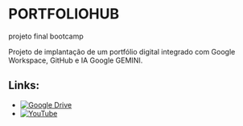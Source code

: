 # PORTFOLIOHUB
projeto final bootcamp

Projeto de implantação de um portfólio digital integrado com Google Workspace, GitHub e IA Google GEMINI.

## Links:
- [![Google Drive](https://img.shields.io/badge/Google%20Drive-4285F4?style=for-the-badge&logo=google-drive&logoColor=white)](https://drive.google.com/drive/folders/1BpG7oMt1esWuP0EkgzsseXTHb_8jGBvS?usp=drive_link)
- [![YouTube](https://img.shields.io/badge/YouTube-FF0000?style=for-the-badge&logo=youtube&logoColor=white)](https://youtube.com/)
